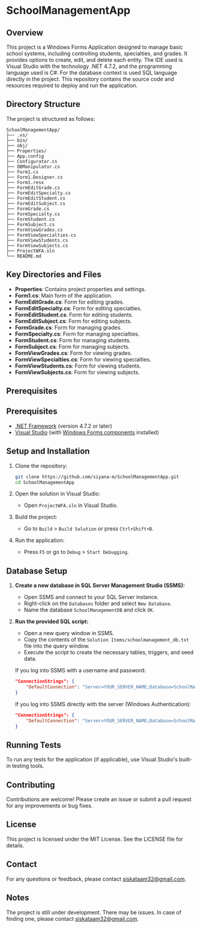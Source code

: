 # SchoolManagementApp

## Overview

This project is a Windows Forms Application designed to manage basic school systems, including controlling students, specialties, and grades. It provides options to create, edit, and delete each entity. The IDE used is Visual Studio with the technology .NET 4.7.2, and the programming language used is C#. For the database context is used SQL language directly in the project. This repository contains the source code and resources required to deploy and run the application.

## Directory Structure

The project is structured as follows:

```
SchoolManagementApp/
├── .vs/
├── bin/
├── obj/
├── Properties/
├── App.config
├── Configurator.cs
├── DBManipulator.cs
├── Form1.cs
├── Form1.Designer.cs
├── Form1.resx
├── FormEditGrade.cs
├── FormEditSpecialty.cs
├── FormEditStudent.cs
├── FormEditSubject.cs
├── FormGrade.cs
├── FormSpecialty.cs
├── FormStudent.cs
├── FormSubject.cs
├── FormViewGrades.cs
├── FormViewSpecialties.cs
├── FormViewStudents.cs
├── FormViewSubjects.cs
├── ProjectWFA.sln
└── README.md
```

## Key Directories and Files

- **Properties**: Contains project properties and settings.
- **Form1.cs**: Main form of the application.
- **FormEditGrade.cs**: Form for editing grades.
- **FormEditSpecialty.cs**: Form for editing specialties.
- **FormEditStudent.cs**: Form for editing students.
- **FormEditSubject.cs**: Form for editing subjects.
- **FormGrade.cs**: Form for managing grades.
- **FormSpecialty.cs**: Form for managing specialties.
- **FormStudent.cs**: Form for managing students.
- **FormSubject.cs**: Form for managing subjects.
- **FormViewGrades.cs**: Form for viewing grades.
- **FormViewSpecialties.cs**: Form for viewing specialties.
- **FormViewStudents.cs**: Form for viewing students.
- **FormViewSubjects.cs**: Form for viewing subjects.

## Prerequisites

## Prerequisites

- [.NET Framework](https://dotnet.microsoft.com/download/dotnet-framework) (version 4.7.2 or later)
- [Visual Studio](https://visualstudio.microsoft.com/) (with [Windows Forms components](https://docs.microsoft.com/en-us/visualstudio/get-started/csharp/tutorial-winforms?view=vs-2022) installed)


## Setup and Installation

1. Clone the repository:
    ```sh
    git clone https://github.com/siyana-m/SchoolManagementApp.git
    cd SchoolManagementApp
    ```

2. Open the solution in Visual Studio:
    - Open `ProjectWFA.sln` in Visual Studio.

3. Build the project:
    - Go to `Build` > `Build Solution` or press `Ctrl+Shift+B`.

4. Run the application:
    - Press `F5` or go to `Debug` > `Start Debugging`.


## Database Setup

1. **Create a new database in SQL Server Management Studio (SSMS):**
    - Open SSMS and connect to your SQL Server instance.
    - Right-click on the `Databases` folder and select `New Database`.
    - Name the database `SchoolManagementDB` and click `OK`.

2. **Run the provided SQL script:**
    - Open a new query window in SSMS.
    - Copy the contents of the `Solution Items/schoolmanagement_db.txt` file into the query window.
    - Execute the script to create the necessary tables, triggers, and seed data.

    If you log into SSMS with a username and password:
    ```json
    "ConnectionStrings": {
        "DefaultConnection": "Server=YOUR_SERVER_NAME;Database=SchoolManagementDB;User Id=YOUR_USERNAME;Password=YOUR_PASSWORD;"
    }
    ```

    If you log into SSMS directly with the server (Windows Authentication):
    ```json
    "ConnectionStrings": {
        "DefaultConnection": "Server=YOUR_SERVER_NAME;Database=SchoolManagementDB;Trusted_Connection=True;"
    }
    ```


## Running Tests

To run any tests for the application (if applicable), use Visual Studio's built-in testing tools.

## Contributing

Contributions are welcome! Please create an issue or submit a pull request for any improvements or bug fixes.

## License

This project is licensed under the MIT License. See the LICENSE file for details.

## Contact

For any questions or feedback, please contact siskataam32@gmail.com.

## Notes

The project is still under development. There may be issues. In case of finding one, please contact siskataam32@gmail.com.

